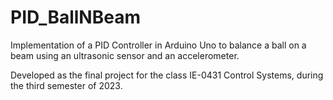 # PID_BallNBeam
Implementation of a PID Controller in Arduino Uno to balance a ball on a beam using an ultrasonic sensor and an accelerometer. 

Developed as the final project for the class IE-0431 Control Systems, during the third semester of 2023. 
